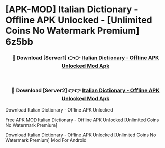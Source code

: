# [APK-MOD] Italian Dictionary - Offline APK Unlocked - [Unlimited Coins No Watermark Premium] 6z5bb



<div align="center">
<h3>🔴 Download [Server1] 👉👉 <a href="https://momento.my/?title=Italian_Dictionary_-_Offline_APK_Unlocked">Italian Dictionary - Offline APK Unlocked Mod Apk</a></h3><br>

<h3>🔴 Download [Server2] 👉👉 <a href="https://momento.my/?title=Italian_Dictionary_-_Offline_APK_Unlocked">Italian Dictionary - Offline APK Unlocked Mod Apk</a></h3>
</div>



Download Italian Dictionary - Offline APK Unlocked 

Free APK MOD Italian Dictionary - Offline APK Unlocked [Unlimited Coins No Watermark Premium]

Download Italian Dictionary - Offline APK Unlocked [Unlimited Coins No Watermark Premium] Mod For Android
